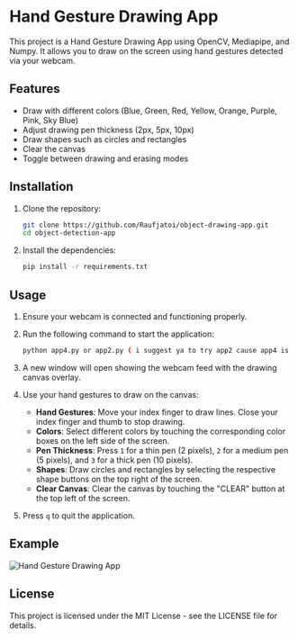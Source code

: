 # Hand Gesture Drawing App

This project is a Hand Gesture Drawing App using OpenCV, Mediapipe, and Numpy. It allows you to draw on the screen using hand gestures detected via your webcam.

## Features

- Draw with different colors (Blue, Green, Red, Yellow, Orange, Purple, Pink, Sky Blue)
- Adjust drawing pen thickness (2px, 5px, 10px)
- Draw shapes such as circles and rectangles
- Clear the canvas
- Toggle between drawing and erasing modes

## Installation

1. Clone the repository:
    ```bash
    git clone https://github.com/Raufjatoi/object-drawing-app.git
    cd object-detection-app
    ```

2. Install the dependencies:
    ```bash
    pip install -r requirements.txt
    ```

## Usage

1. Ensure your webcam is connected and functioning properly.
2. Run the following command to start the application:
    ```bash
    python app4.py or app2.py ( i suggest ya to try app2 cause app4 is new variotion of it and its still underwork)
    ```
3. A new window will open showing the webcam feed with the drawing canvas overlay.
4. Use your hand gestures to draw on the canvas:
   - **Hand Gestures**: Move your index finger to draw lines. Close your index finger and thumb to stop drawing.
   - **Colors**: Select different colors by touching the corresponding color boxes on the left side of the screen.
   - **Pen Thickness**: Press `1` for a thin pen (2 pixels), `2` for a medium pen (5 pixels), and `3` for a thick pen (10 pixels).
   - **Shapes**: Draw circles and rectangles by selecting the respective shape buttons on the top right of the screen.
   - **Clear Canvas**: Clear the canvas by touching the "CLEAR" button at the top left of the screen.

5. Press `q` to quit the application.

## Example

![Hand Gesture Drawing App](drawing_app_example.png)

## License

This project is licensed under the MIT License - see the LICENSE file for details.
